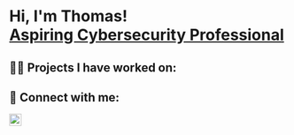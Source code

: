 <h1>Hi, I'm Thomas! <br/> <a href="https://www.linkedin.com/in/thomaskoshym/">Aspiring Cybersecurity Professional</a>

<h2>👨‍💻 Projects I have worked on:</h2>

<!--
- <b>Project 1 Heading</b>
  - [Title](Link)
-->

<!--
**<h2>📺 YouTube Videos</h2>**

**- [Title](link)**
**- [Title](link)**
**- [Title](link)**
**- [Title](link)**
-->
<h2> 🤳 Connect with me:</h2>


[<img align="left" alt="JoshMadakor | LinkedIn" width="22px" src="https://cdn.jsdelivr.net/npm/simple-icons@v3/icons/linkedin.svg" />][linkedin]


[linkedin]: https://www.linkedin.com/in/thomaskoshym/

<!--
**rikosxay/rikosxay** is a ✨ _special_ ✨ repository because its `README.md` (this file) appears on your GitHub profile.

Here are some ideas to get you started:

- 🔭 I’m currently working on ...
- 🌱 I’m currently learning ...
- 👯 I’m looking to collaborate on ...
- 🤔 I’m looking for help with ...
- 💬 Ask me about ...
- 📫 How to reach me: ...
- 😄 Pronouns: ...
- ⚡ Fun fact: ...
-->
